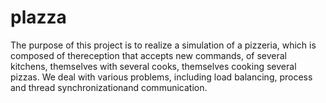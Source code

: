 # plazza

The purpose of this project is to realize a simulation of a pizzeria, which is composed of thereception that accepts new commands, of several kitchens, themselves with several cooks, themselves cooking several pizzas. We deal with various problems, including load balancing, process and thread synchronizationand communication.
